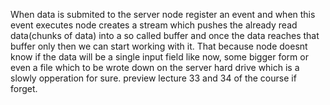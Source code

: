 When data is submited to the server node register an event and when this event executes 
node creates a stream which pushes the already read data(chunks of data)
into a so called buffer and once the data reaches that buffer only then we can start working with it.
That because node doesnt know if the data will be a single input field like now,
some bigger form or even a file which to be wrote down on the server hard drive which is a slowly opperation for sure.
preview lecture 33 and 34 of the course if forget.


